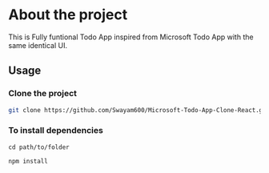# About the project

This is Fully funtional Todo App inspired from Microsoft Todo App with the same identical UI. 

## Usage

### Clone the project

```bash
git clone https://github.com/Swayam600/Microsoft-Todo-App-Clone-React.git
```

### To install dependencies

```shell
cd path/to/folder
```

```shell
npm install
```